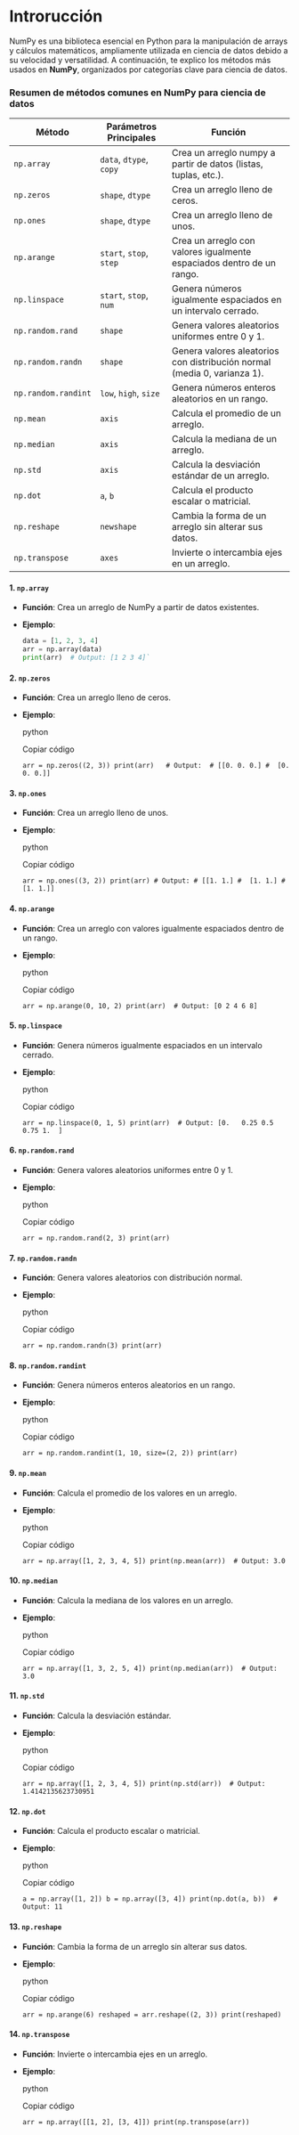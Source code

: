 # Introrucción

NumPy es una biblioteca esencial en Python para la manipulación de arrays y cálculos matemáticos, ampliamente utilizada en ciencia de datos debido a su velocidad y versatilidad. A continuación, te explico los métodos más usados en **NumPy**, organizados por categorías clave para ciencia de datos.

### **Resumen de métodos comunes en NumPy para ciencia de datos**

| Método              | Parámetros Principales  | Función                                                                  |
| ------------------- | ----------------------- | ------------------------------------------------------------------------ |
| `np.array`          | `data`, `dtype`, `copy` | Crea un arreglo numpy a partir de datos (listas, tuplas, etc.).          |
| `np.zeros`          | `shape`, `dtype`        | Crea un arreglo lleno de ceros.                                          |
| `np.ones`           | `shape`, `dtype`        | Crea un arreglo lleno de unos.                                           |
| `np.arange`         | `start`, `stop`, `step` | Crea un arreglo con valores igualmente espaciados dentro de un rango.    |
| `np.linspace`       | `start`, `stop`, `num`  | Genera números igualmente espaciados en un intervalo cerrado.            |
| `np.random.rand`    | `shape`                 | Genera valores aleatorios uniformes entre 0 y 1.                         |
| `np.random.randn`   | `shape`                 | Genera valores aleatorios con distribución normal (media 0, varianza 1). |
| `np.random.randint` | `low`, `high`, `size`   | Genera números enteros aleatorios en un rango.                           |
| `np.mean`           | `axis`                  | Calcula el promedio de un arreglo.                                       |
| `np.median`         | `axis`                  | Calcula la mediana de un arreglo.                                        |
| `np.std`            | `axis`                  | Calcula la desviación estándar de un arreglo.                            |
| `np.dot`            | `a`, `b`                | Calcula el producto escalar o matricial.                                 |
| `np.reshape`        | `newshape`              | Cambia la forma de un arreglo sin alterar sus datos.                     |
| `np.transpose`      | `axes`                  | Invierte o intercambia ejes en un arreglo.                               |
#### 1. **`np.array`**

- **Función**: Crea un arreglo de NumPy a partir de datos existentes.
- **Ejemplo**:
    
    ```python
	data = [1, 2, 3, 4] 
	arr = np.array(data) 
	print(arr)  # Output: [1 2 3 4]`
	```
    

#### 2. **`np.zeros`**

- **Función**: Crea un arreglo lleno de ceros.
- **Ejemplo**:
    
    python
    
    Copiar código
    
    `arr = np.zeros((2, 3)) print(arr)   # Output:  # [[0. 0. 0.] #  [0. 0. 0.]]`
    

#### 3. **`np.ones`**

- **Función**: Crea un arreglo lleno de unos.
- **Ejemplo**:
    
    python
    
    Copiar código
    
    `arr = np.ones((3, 2)) print(arr) # Output: # [[1. 1.] #  [1. 1.] #  [1. 1.]]`
    

#### 4. **`np.arange`**

- **Función**: Crea un arreglo con valores igualmente espaciados dentro de un rango.
- **Ejemplo**:
    
    python
    
    Copiar código
    
    `arr = np.arange(0, 10, 2) print(arr)  # Output: [0 2 4 6 8]`
    

#### 5. **`np.linspace`**

- **Función**: Genera números igualmente espaciados en un intervalo cerrado.
- **Ejemplo**:
    
    python
    
    Copiar código
    
    `arr = np.linspace(0, 1, 5) print(arr)  # Output: [0.   0.25 0.5  0.75 1.  ]`
    

#### 6. **`np.random.rand`**

- **Función**: Genera valores aleatorios uniformes entre 0 y 1.
- **Ejemplo**:
    
    python
    
    Copiar código
    
    `arr = np.random.rand(2, 3) print(arr)`
    

#### 7. **`np.random.randn`**

- **Función**: Genera valores aleatorios con distribución normal.
- **Ejemplo**:
    
    python
    
    Copiar código
    
    `arr = np.random.randn(3) print(arr)`
    

#### 8. **`np.random.randint`**

- **Función**: Genera números enteros aleatorios en un rango.
- **Ejemplo**:
    
    python
    
    Copiar código
    
    `arr = np.random.randint(1, 10, size=(2, 2)) print(arr)`
    

#### 9. **`np.mean`**

- **Función**: Calcula el promedio de los valores en un arreglo.
- **Ejemplo**:
    
    python
    
    Copiar código
    
    `arr = np.array([1, 2, 3, 4, 5]) print(np.mean(arr))  # Output: 3.0`
    

#### 10. **`np.median`**

- **Función**: Calcula la mediana de los valores en un arreglo.
- **Ejemplo**:
    
    python
    
    Copiar código
    
    `arr = np.array([1, 3, 2, 5, 4]) print(np.median(arr))  # Output: 3.0`
    

#### 11. **`np.std`**

- **Función**: Calcula la desviación estándar.
- **Ejemplo**:
    
    python
    
    Copiar código
    
    `arr = np.array([1, 2, 3, 4, 5]) print(np.std(arr))  # Output: 1.4142135623730951`
    

#### 12. **`np.dot`**

- **Función**: Calcula el producto escalar o matricial.
- **Ejemplo**:
    
    python
    
    Copiar código
    
    `a = np.array([1, 2]) b = np.array([3, 4]) print(np.dot(a, b))  # Output: 11`
    

#### 13. **`np.reshape`**

- **Función**: Cambia la forma de un arreglo sin alterar sus datos.
- **Ejemplo**:
    
    python
    
    Copiar código
    
    `arr = np.arange(6) reshaped = arr.reshape((2, 3)) print(reshaped)`
    

#### 14. **`np.transpose`**

- **Función**: Invierte o intercambia ejes en un arreglo.
- **Ejemplo**:
    
    python
    
    Copiar código
    
    `arr = np.array([[1, 2], [3, 4]]) print(np.transpose(arr))`